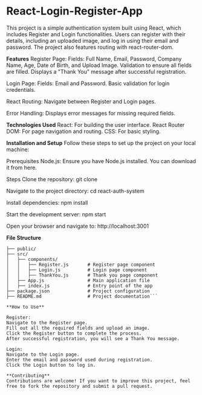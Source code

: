 # React-Login-Register-App

This project is a simple authentication system built using React, which includes Register and Login functionalities. Users can register with their details, including an uploaded image, and log in using their email and password. The project also features routing with react-router-dom.

**Features**
Register Page:
Fields: Full Name, Email, Password, Company Name, Age, Date of Birth, and Upload Image.
Validation to ensure all fields are filled.
Displays a "Thank You" message after successful registration.

Login Page:
Fields: Email and Password.
Basic validation for login credentials.

React Routing:
Navigate between Register and Login pages.

Error Handling:
Displays error messages for missing required fields.

**Technologies Used**
React: For building the user interface.
React Router DOM: For page navigation and routing.
CSS: For basic styling.

**Installation and Setup**
Follow these steps to set up the project on your local machine:

Prerequisites
Node.js: Ensure you have Node.js installed. You can download it from here.

Steps
Clone the repository:
git clone <repository-url>

Navigate to the project directory:
cd react-auth-system

Install dependencies:
npm install

Start the development server:
npm start

Open your browser and navigate to:
http://localhost:3001

**File Structure**
```react-auth-system/
├── public/
├── src/
│   ├── components/
│   │   ├── Register.js       # Register page component
│   │   ├── Login.js          # Login page component
│   │   ├── ThankYou.js       # Thank you page component
│   ├── App.js                # Main application file
│   ├── index.js              # Entry point of the app
├── package.json              # Project configuration
├── README.md                 # Project documentation```

**How to Use**

Register:
Navigate to the Register page.
Fill out all the required fields and upload an image.
Click the Register button to complete the process.
After successful registration, you will see a Thank You message.

Login:
Navigate to the Login page.
Enter the email and password used during registration.
Click the Login button to log in.

**Contributing**
Contributions are welcome! If you want to improve this project, feel free to fork the repository and submit a pull request.


